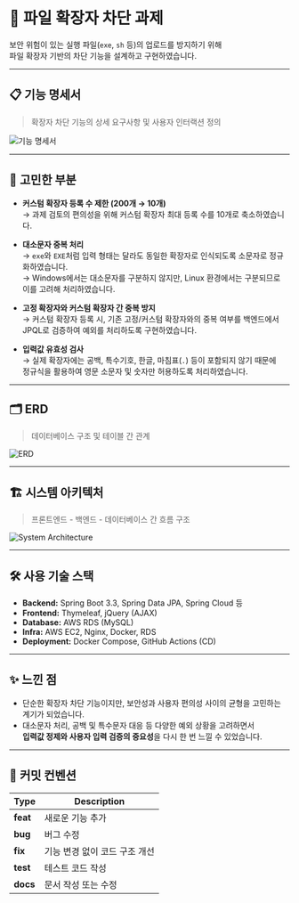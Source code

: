 # 📁 파일 확장자 차단 과제

보안 위험이 있는 실행 파일(`exe`, `sh` 등)의 업로드를 방지하기 위해  
파일 확장자 기반의 차단 기능을 설계하고 구현하였습니다.

---

## 📋 기능 명세서

> 확장자 차단 기능의 상세 요구사항 및 사용자 인터랙션 정의

![기능 명세서](./images/spec.png)

---

## 💭 고민한 부분

- **커스텀 확장자 등록 수 제한 (200개 → 10개)**  
  → 과제 검토의 편의성을 위해 커스텀 확장자 최대 등록 수를 10개로 축소하였습니다.

- **대소문자 중복 처리**  
  → `exe`와 `EXE`처럼 입력 형태는 달라도 동일한 확장자로 인식되도록 소문자로 정규화하였습니다.  
  → Windows에서는 대소문자를 구분하지 않지만, Linux 환경에서는 구분되므로 이를 고려해 처리하였습니다.

- **고정 확장자와 커스텀 확장자 간 중복 방지**  
  → 커스텀 확장자 등록 시, 기존 고정/커스텀 확장자와의 중복 여부를 백엔드에서 JPQL로 검증하여 예외를 처리하도록 구현하였습니다.

- **입력값 유효성 검사**  
  → 실제 확장자에는 공백, 특수기호, 한글, 마침표(`.`) 등이 포함되지 않기 때문에  
  정규식을 활용하여 영문 소문자 및 숫자만 허용하도록 처리하였습니다.

---

## 🗂 ERD

> 데이터베이스 구조 및 테이블 간 관계

![ERD](./images/erd.png)

---

## 🏗 시스템 아키텍처

> 프론트엔드 - 백엔드 - 데이터베이스 간 흐름 구조

![System Architecture](./images/architecture.png)

---

## 🛠 사용 기술 스택

- **Backend:** Spring Boot 3.3, Spring Data JPA, Spring Cloud 등
- **Frontend:** Thymeleaf, jQuery (AJAX)
- **Database:** AWS RDS (MySQL)
- **Infra:** AWS EC2, Nginx, Docker, RDS
- **Deployment:** Docker Compose, GitHub Actions (CD)

---

## ✨ 느낀 점

- 단순한 확장자 차단 기능이지만, 보안성과 사용자 편의성 사이의 균형을 고민하는 계기가 되었습니다.
- 대소문자 처리, 공백 및 특수문자 대응 등 다양한 예외 상황을 고려하면서  
  **입력값 정제와 사용자 입력 검증의 중요성**을 다시 한 번 느낄 수 있었습니다.

---

## 🔖 커밋 컨벤션

| Type       | Description                                     |
|------------|-------------------------------------------------|
| **feat**   | 새로운 기능 추가                                |
| **bug**    | 버그 수정                                       |
| **fix**    | 기능 변경 없이 코드 구조 개선                   |
| **test**   | 테스트 코드 작성                                |
| **docs**   | 문서 작성 또는 수정                             |

